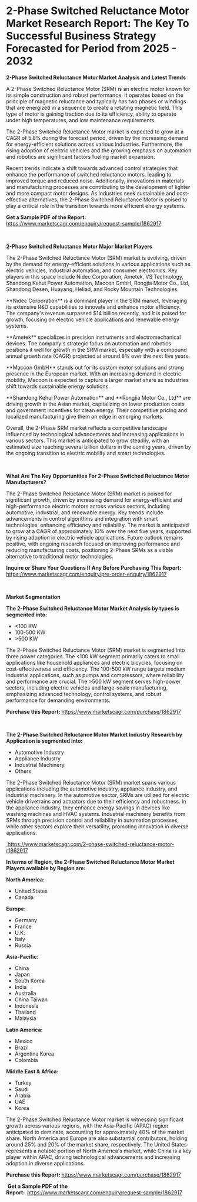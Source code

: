 <p><h1>2-Phase Switched Reluctance Motor Market Research Report: The Key To Successful Business Strategy Forecasted for Period from 2025 - 2032</h1></p><p><strong>2-Phase Switched Reluctance Motor Market Analysis and Latest Trends</strong></p>
<p><p>A 2-Phase Switched Reluctance Motor (SRM) is an electric motor known for its simple construction and robust performance. It operates based on the principle of magnetic reluctance and typically has two phases or windings that are energized in a sequence to create a rotating magnetic field. This type of motor is gaining traction due to its efficiency, ability to operate under high temperatures, and low maintenance requirements.</p><p>The 2-Phase Switched Reluctance Motor market is expected to grow at a CAGR of 5.8% during the forecast period, driven by the increasing demand for energy-efficient solutions across various industries. Furthermore, the rising adoption of electric vehicles and the growing emphasis on automation and robotics are significant factors fueling market expansion. </p><p>Recent trends indicate a shift towards advanced control strategies that enhance the performance of switched reluctance motors, leading to improved torque and reduced noise. Additionally, innovations in materials and manufacturing processes are contributing to the development of lighter and more compact motor designs. As industries seek sustainable and cost-effective alternatives, the 2-Phase Switched Reluctance Motor is poised to play a critical role in the transition towards more efficient energy systems.</p></p>
<p><strong>Get a Sample PDF of the Report:&nbsp;</strong> <a href="https://www.marketscagr.com/enquiry/request-sample/1862917?utm_campaign=3274&utm_medium=2&utm_source=Github&utm_content=ia&utm_term=16042025&utm_id=2-phase-switched-reluctance-motor">https://www.marketscagr.com/enquiry/request-sample/1862917</a></p>
<p>&nbsp;</p>
<p><strong>2-Phase Switched Reluctance Motor Major Market Players</strong></p>
<p><p>The 2-Phase Switched Reluctance Motor (SRM) market is evolving, driven by the demand for energy-efficient solutions in various applications such as electric vehicles, industrial automation, and consumer electronics. Key players in this space include Nidec Corporation, Ametek, VS Technology, Shandong Kehui Power Automation, Maccon GmbH, Rongjia Motor Co., Ltd, Shandong Desen, Huayang, Heliad, and Rocky Mountain Technologies.</p><p>**Nidec Corporation** is a dominant player in the SRM market, leveraging its extensive R&D capabilities to innovate and enhance motor efficiency. The company's revenue surpassed $14 billion recently, and it is poised for growth, focusing on electric vehicle applications and renewable energy systems.</p><p>**Ametek** specializes in precision instruments and electromechanical devices. The company's strategic focus on automation and robotics positions it well for growth in the SRM market, especially with a compound annual growth rate (CAGR) projected at around 8% over the next five years.</p><p>**Maccon GmbH** stands out for its custom motor solutions and strong presence in the European market. With an increasing demand in electric mobility, Maccon is expected to capture a larger market share as industries shift towards sustainable energy solutions.</p><p>**Shandong Kehui Power Automation** and **Rongjia Motor Co., Ltd** are driving growth in the Asian market, capitalizing on lower production costs and government incentives for clean energy. Their competitive pricing and localized manufacturing give them an edge in emerging markets.</p><p>Overall, the 2-Phase SRM market reflects a competitive landscape influenced by technological advancements and increasing applications in various sectors. This market is anticipated to grow steadily, with an estimated size reaching several billion dollars in the coming years, driven by the ongoing transition to electric mobility and smart technologies.</p></p>
<p>&nbsp;</p>
<p><strong>What Are The Key Opportunities For 2-Phase Switched Reluctance Motor Manufacturers?</strong></p>
<p><p>The 2-Phase Switched Reluctance Motor (SRM) market is poised for significant growth, driven by increasing demand for energy-efficient and high-performance electric motors across various sectors, including automotive, industrial, and renewable energy. Key trends include advancements in control algorithms and integration with smart technologies, enhancing efficiency and reliability. The market is anticipated to grow at a CAGR of approximately 10% over the next five years, supported by rising adoption in electric vehicle applications. Future outlook remains positive, with ongoing research focused on improving performance and reducing manufacturing costs, positioning 2-Phase SRMs as a viable alternative to traditional motor technologies.</p></p>
<p><strong>Inquire or Share Your Questions If Any Before Purchasing This Report:</strong> <a href="https://www.marketscagr.com/enquiry/pre-order-enquiry/1862917?utm_campaign=3274&utm_medium=2&utm_source=Github&utm_content=ia&utm_term=16042025&utm_id=2-phase-switched-reluctance-motor">https://www.marketscagr.com/enquiry/pre-order-enquiry/1862917</a></p>
<p>&nbsp;</p>
<p><strong>Market Segmentation</strong></p>
<p><strong>The 2-Phase Switched Reluctance Motor Market Analysis by types is segmented into:</strong></p>
<p><ul><li><100 KW</li><li>100-500 KW</li><li>>500 KW</li></ul></p>
<p><p>The 2-Phase Switched Reluctance Motor (SRM) market is segmented into three power categories. The <100 kW segment primarily caters to small applications like household appliances and electric bicycles, focusing on cost-effectiveness and efficiency. The 100-500 kW range targets medium industrial applications, such as pumps and compressors, where reliability and performance are crucial. The >500 kW segment serves high-power sectors, including electric vehicles and large-scale manufacturing, emphasizing advanced technology, control systems, and robust performance for demanding environments.</p></p>
<p><strong>Purchase this Report:&nbsp;</strong><a href="https://www.marketscagr.com/purchase/1862917?utm_campaign=3274&utm_medium=2&utm_source=Github&utm_content=ia&utm_term=16042025&utm_id=2-phase-switched-reluctance-motor">https://www.marketscagr.com/purchase/1862917</a></p>
<p>&nbsp;</p>
<p><strong>The 2-Phase Switched Reluctance Motor Market Industry Research by Application is segmented into:</strong></p>
<p><ul><li>Automotive Industry</li><li>Appliance Industry</li><li>Industrial Machinery</li><li>Others</li></ul></p>
<p><p>The 2-Phase Switched Reluctance Motor (SRM) market spans various applications including the automotive industry, appliance industry, and industrial machinery. In the automotive sector, SRMs are utilized for electric vehicle drivetrains and actuators due to their efficiency and robustness. In the appliance industry, they enhance energy savings in devices like washing machines and HVAC systems. Industrial machinery benefits from SRMs through precision control and reliability in automation processes, while other sectors explore their versatility, promoting innovation in diverse applications.</p></p>
<p><a href="https://www.marketscagr.com/2-phase-switched-reluctance-motor-r1862917?utm_campaign=3274&utm_medium=2&utm_source=Github&utm_content=ia&utm_term=16042025&utm_id=2-phase-switched-reluctance-motor">&nbsp;https://www.marketscagr.com/2-phase-switched-reluctance-motor-r1862917</a></p>
<p><strong>In terms of Region, the 2-Phase Switched Reluctance Motor Market Players available by Region are:</strong></p>
<p>
    <p> <strong> North America: </strong>
        <ul>
            <li>United States</li>
            <li>Canada</li>
        </ul>
        </p> 
    <p> <strong> Europe: </strong>
        <ul>
            <li>Germany</li>
            <li>France</li>
            <li>U.K.</li>
            <li>Italy</li>
            <li>Russia</li>
        </ul>
        </p> 
    <p> <strong> Asia-Pacific: </strong>
        <ul>
            <li>China</li>
            <li>Japan</li>
            <li>South Korea</li>
            <li>India</li>
            <li>Australia</li>
            <li>China Taiwan</li>
            <li>Indonesia</li>
            <li>Thailand</li>
            <li>Malaysia</li>
        </ul>
        </p> 
    <p> <strong> Latin America: </strong>
        <ul>
            <li>Mexico</li>
            <li>Brazil</li>
            <li>Argentina Korea</li>
            <li>Colombia</li>
        </ul>
        </p> 
    <p> <strong> Middle East & Africa: </strong>
        <ul>
            <li>Turkey</li>
            <li>Saudi</li>
            <li>Arabia</li>
            <li>UAE</li>
            <li>Korea</li>
        </ul>
    </p>
    </p>
<p><p>The 2-Phase Switched Reluctance Motor market is witnessing significant growth across various regions, with the Asia-Pacific (APAC) region anticipated to dominate, accounting for approximately 40% of the market share. North America and Europe are also substantial contributors, holding around 25% and 20% of the market share, respectively. The United States represents a notable portion of North America's market, while China is a key player within APAC, driving technological advancements and increasing adoption in diverse applications.</p></p>
<p><strong>Purchase this Report: </strong><a href="https://www.marketscagr.com/purchase/1862917?utm_campaign=3274&utm_medium=2&utm_source=Github&utm_content=ia&utm_term=16042025&utm_id=2-phase-switched-reluctance-motor">https://www.marketscagr.com/purchase/1862917</a></p>
<p>&nbsp;<strong>Get a Sample PDF of the Report:&nbsp;&nbsp;</strong><a href="https://www.marketscagr.com/enquiry/request-sample/1862917?utm_campaign=3274&utm_medium=2&utm_source=Github&utm_content=ia&utm_term=16042025&utm_id=2-phase-switched-reluctance-motor">https://www.marketscagr.com/enquiry/request-sample/1862917</a></p>
<p><strong></strong></p>
<p><p></p><p></p><p></p></p>